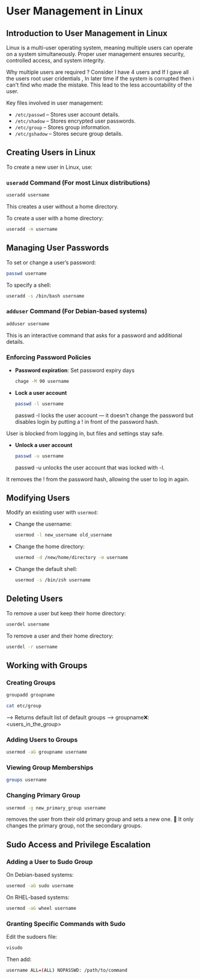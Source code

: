 # User Management in Linux

## Introduction to User Management in Linux
Linux is a multi-user operating system, meaning multiple users can operate on a system simultaneously. Proper user management ensures security, controlled access, and system integrity. 

Why multiple users are required ? 
Consider I have 4 users and If I gave all the users root user cridentials , In later time if the system is corrupted then i can't find who made the mistake. This lead to the less accountability of the user.

Key files involved in user management:
- `/etc/passwd` – Stores user account details.
- `/etc/shadow` – Stores encrypted user passwords.
- `/etc/group` – Stores group information.
- `/etc/gshadow` – Stores secure group details.

## Creating Users in Linux
To create a new user in Linux, use:

### `useradd` Command (For most Linux distributions)
```bash
useradd username
```
This creates a user without a home directory.

To create a user with a home directory:
```bash
useradd -m username
```

## Managing User Passwords
To set or change a user’s password:
```bash
passwd username
```

To specify a shell:
```bash
useradd -s /bin/bash username
```

### `adduser` Command (For Debian-based systems)
```bash
adduser username
```
This is an interactive command that asks for a password and additional details.



### Enforcing Password Policies
- **Password expiration**: Set password expiry days
  ```bash
  chage -M 90 username
  ```
- **Lock a user account**
  ```bash
  passwd -l username
  ```
  passwd -l <username> locks the user account — it doesn't change the password but disables login by putting a ! in front of the password hash.

User is blocked from logging in, but files and settings stay safe.
- **Unlock a user account**
  ```bash
  passwd -u username
  ```
  passwd -u <username> unlocks the user account that was locked with -l.

It removes the ! from the password hash, allowing the user to log in again.

## Modifying Users
Modify an existing user with `usermod`:
- Change the username:
  ```bash
  usermod -l new_username old_username
  ```
- Change the home directory:
  ```bash
  usermod -d /new/home/directory -m username
  ```
- Change the default shell:
  ```bash
  usermod -s /bin/zsh username
  ```

## Deleting Users
To remove a user but keep their home directory:
```bash
userdel username
```
To remove a user and their home directory:
```bash
userdel -r username
```

## Working with Groups
### Creating Groups
```bash
groupadd groupname
```
```bash
cat etc/group
```
--> Returns default list of default groups 
--> groupname:x:<groupId>:<users_in_the_group> 

### Adding Users to Groups
```bash
usermod -aG groupname username
```

### Viewing Group Memberships
```bash
groups username
```

### Changing Primary Group
```bash
usermod -g new_primary_group username
```
removes the user from their old primary group and sets a new one.
🔸 It only changes the primary group, not the secondary groups.

## Sudo Access and Privilege Escalation
### Adding a User to Sudo Group
On Debian-based systems:
```bash
usermod -aG sudo username
```
On RHEL-based systems:
```bash
usermod -aG wheel username
```

### Granting Specific Commands with Sudo
Edit the sudoers file:
```bash
visudo
```
Then add:
```bash
username ALL=(ALL) NOPASSWD: /path/to/command
```
